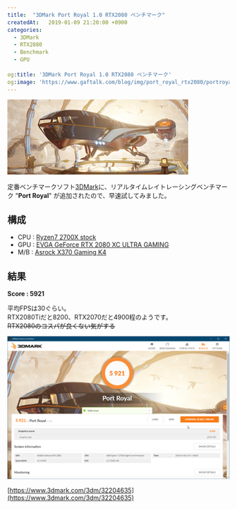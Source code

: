 ```yaml
---
title:  "3DMark Port Royal 1.0 RTX2080 ベンチマーク"
createdAt:   2019-01-09 21:20:00 +0900
categories: 
  - 3DMark
  - RTX2080
  - Benchmark
  - GPU

og:title: '3DMark Port Royal 1.0 RTX2080 ベンチマーク'
og:image: 'https://www.gaftalk.com/blog/img/port_royal_rtx2080/portroyal_slim.png'
---
```


![](/blog/img/portroyal_slim.png)

定番ベンチマークソフト[3DMark](https://www.3dmark.com/)に、リアルタイムレイトレーシングベンチマーク "**Port Royal**" が追加されたので、早速試してみました。


## 構成

* CPU : [Ryzen7 2700X stock](https://www.amd.com/ja/products/cpu/amd-ryzen-7-2700x)
* GPU : [EVGA GeForce RTX 2080 XC ULTRA GAMING](https://www.evga.com/products/product.aspx?pn=08G-P4-2183-KR)
* M/B : [Asrock X370 Gaming K4](https://www.asrock.com/mb/AMD/Fatal1ty%20X370%20Gaming%20K4/index.jp.asp)

## 結果

**Score : 5921**

平均FPSは30ぐらい。  
RTX2080Tiだと8200、RTX2070だと4900程のようです。  
~~RTX2080のコスパが良くない気がする~~

![](/blog/img/2019-01-09_21-05-43.png)

[https://www.3dmark.com/3dm/32204635](https://www.3dmark.com/3dm/32204635)